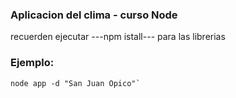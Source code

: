 ### Aplicacion del clima - curso Node

recuerden ejecutar ---npm istall--- para las librerias

### Ejemplo:
````
node app -d "San Juan Opico"`
````